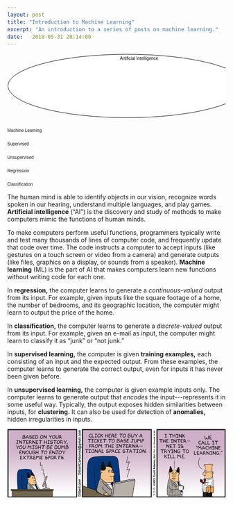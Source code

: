 ```yaml
---
layout: post
title: "Introduction to Machine Learning"
excerpt: "An introduction to a series of posts on machine learning."
date:   2018-05-31 20:14:00
---
```

<svg style="width: 555px; height: 150px; cursor: pointer;">
  <style>
    .label { font: 10px sans-serif; }
    .circle { fill: white; stroke: black; stroke-width: 1; }
    .highlighted { fill: yellow; }
  </style>
  <ellipse cx="276.5" cy="75" rx="275" ry="73" class="circle" id="ai-circle"> </ellipse>
  <text x="260" y="15" class="label" id="ai-label"> Artificial Intelligence </text>
  
  <ellipse cx="276.5" cy="75" rx="260" ry="58" class="circle" id="ml-circle"> </ellipse>
  <text x="260" y="30" class="label" id="ml-label"> Machine Learning </text>
  
  <ellipse cx="276.5" cy="47" rx="110" ry="14" class="circle" id="s-circle"> </ellipse>
  <text x="260" y="45" class="label" id="ml-label"> Supervised  </text>
  
  <ellipse cx="276.5" cy="97" rx="110" ry="14" class="circle" id="u-circle"> </ellipse>
  <text x="260" y="95" class="label" id="ml-label"> Unsupervised  </text>
  
  <ellipse cx="143" cy="75" rx="95" ry="29" class="circle" id="r-circle"></ellipse>
  <text x="128" y="60" class="label" id="r-label">Regression</text>
  
  <ellipse cx="411" cy="75" rx="95" ry="29" class="circle" id="c-circle"></ellipse>
  <text x="406" y="60" class="label" id="c-label">Classification</text>
</svg>

The human mind is able to identify objects in our vision, recognize words spoken in our hearing, understand
multiple languages, and play games. <span id="ai-description">**Artificial intelligence** (“AI”) is the discovery and study of methods to
make computers mimic the functions of human minds.</span>

To make computers perform useful functions, programmers typically write and test many thousands of lines of
computer code, and frequently update that code over time. The code instructs a computer to accept inputs (like
gestures on a touch screen or video from a camera) and generate outputs (like files, graphics on a display, or
sounds from a speaker). <span id='ml-description'>**Machine learning** (ML) is the part of AI that makes computers learn new functions
without writing code for each one.</span>

<span id='r-description'>In **regression,** the computer learns to generate a _continuous-valued_ output from its
input.</span> For example, given inputs like the square footage of a home, the number of bedrooms, and its
geographic location, the computer might learn to output the price of the home.

<span id='c-description'>In **classification,** the computer learns to generate a _discrete-valued_ output from
its input.</span> For example, given an e-mail as input, the computer might learn to classify it as “junk” or
“not junk.”

<span id='s-description'>In **supervised learning,** the computer is given
**training examples,** each consisting of an input and the expected
output.</span> From these examples, the computer learns to generate the correct
output, even for inputs it has never been given before.

<span id='u-description'>In **unsupervised learning,** the computer is given
example inputs only. The computer learns to generate output that _encodes_ the
input---represents it in some useful way.</span> Typically, the output exposes
hidden similarities between inputs, for **clustering.** It can also be used for
detection of **anomalies,** hidden irregularities in inputs.

[<img src="/images/dt130202.gif" />](http://dilbert.com/strip/2013-02-02)

<script type="text/javascript">
  var states = {};
  function interact(circle, description) {
    states[circle] = 'normal';
    $(circle).on('click', function () {
      if (states[circle] == 'normal') {
        states[circle] = 'highlighted';
      } else {
        states[circle] = 'normal';
      }
    })
    $(circle).on('mouseover', function () {
      $(description).attr('style', 'background-color: yellow;');
      $(circle).attr('style', "fill:yellow;stroke:black;stroke-width:1");
    });
    $(circle).on('mouseleave', function () {
      if (states[circle] == 'normal') {
        $(description).attr('style', 'background-color: white;');
        $(circle).attr('style', "fill:white;stroke:black;stroke-width:1");
      }
    });
    $(description).on('mouseover', function () {
      if (states[circle] == 'normal') {
        $(description).attr('style', 'background-color: yellow;');
        $(circle).attr('style', "fill:yellow;stroke:black;stroke-width:1");
      }
    });
    $(description).on('mouseleave', function () {
      if (states[circle] == 'normal') {
        $(description).attr('style', 'background-color: white;');
        $(circle).attr('style', "fill:white;stroke:black;stroke-width:1");
      }
    });
  }
  interact("#ai-circle", "#ai-description");
  interact('#ml-circle', '#ml-description');
  interact('#r-circle', '#r-description');
  interact('#c-circle', '#c-description');
  interact('#s-circle', '#s-description');
  interact('#u-circle', '#u-description');
</script>
